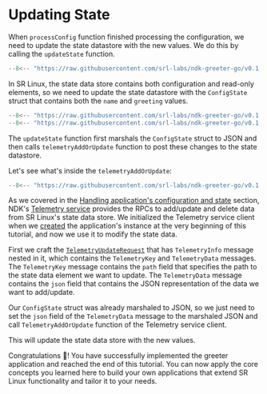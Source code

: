 # Updating State

When `processConfig` function finished processing the configuration, we need to update the state datastore with the new values. We do this by calling the `updateState` function.

```{.go title="greeter/app.go" hl_lines="11"}
--8<-- "https://raw.githubusercontent.com/srl-labs/ndk-greeter-go/v0.1.0/greeter/app.go:app-start"
```

In SR Linux, the state data store contains both configuration and read-only elements, so we need to update the state datastore with the `ConfigState` struct that contains both the `name` and `greeting` values.

```{.go title="greeter/state.go"}
--8<-- "https://raw.githubusercontent.com/srl-labs/ndk-greeter-go/v0.1.0/greeter/state.go:state-const"
--8<-- "https://raw.githubusercontent.com/srl-labs/ndk-greeter-go/v0.1.0/greeter/state.go:update-state"
```

The `updateState` function first marshals the `ConfigState` struct to JSON and then calls `telemetryAddOrUpdate` function to post these changes to the state datastore.

Let's see what's inside the `telemetryAddOrUpdate`:

```{.go title="greeter/state.go"}
--8<-- "https://raw.githubusercontent.com/srl-labs/ndk-greeter-go/v0.1.0/greeter/state.go:telemetry-add-or-update"
```

As we covered in the [Handling application's configuration and state](../../operations.md#handling-applications-configuration-and-state) section, NDK's [Telemetry service][sdk_mgr_telem_svc_doc] provides the RPCs to add/update and delete data from SR Linux's state data store. We initialized the Telemetry service client when we [created](app-instance.md#creating-ndk-clients) the application's instance at the very beginning of this tutorial, and now we use it to modify the state data.

First we craft the [`TelemetryUpdateRequest`][sdk_mgr_telem_upd_req_doc] that has `TelemetryInfo` message nested in it, which contains the `TelemetryKey` and `TelemetryData` messages. The `TelemetryKey` message contains the `path` field that specifies the path to the state data element we want to update. The `TelemetryData` message contains the `json` field that contains the JSON representation of the data we want to add/update.

Our `ConfigState` struct was already marshaled to JSON, so we just need to set the `json` field of the `TelemetryData` message to the marshaled JSON and call `TelemetryAddOrUpdate` function of the Telemetry service client.

This will update the state data store with the new values.

Congratulations :partying_face:! You have successfully implemented the greeter application and reached the end of this tutorial. You can now apply the core concepts you learned here to build your own applications that extend SR Linux functionality and tailor it to your needs.

[sdk_mgr_telem_svc_doc]: https://rawcdn.githack.com/nokia/srlinux-ndk-protobufs/v0.2.0/doc/index.html#srlinux.sdk.SdkMgrTelemetryService
[sdk_mgr_telem_upd_req_doc]:https://rawcdn.githack.com/nokia/srlinux-ndk-protobufs/v0.2.0/doc/index.html#srlinux.sdk.TelemetryUpdateRequest
